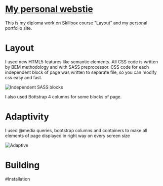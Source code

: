 # [My personal webstie](https://vadimveberg.ru/)
This is my diploma work on Skillbox course "Layout" and my personal portfolio site.

# Layout
I used new HTML5 features like semantic elements. All CSS code is written by BEM methodology and with SASS preprocessor. CSS code for each independent block of page was written to separate file, so you can modify css easy and fast.

![Independent SASS blocks](https://vadimveberg.ru/assets/img/git_readme/SASS_blocks.png) 

I also used Bottstrap 4 columns for some blocks of page.

# Adaptivity
I used @media queries, bootstrap columns and containers to make all elements of page displayed in right way on every screen size

![Adaptive](https://vadimveberg.ru/assets/img/git_readme/Adaptive.png)

# Building

#Installation
